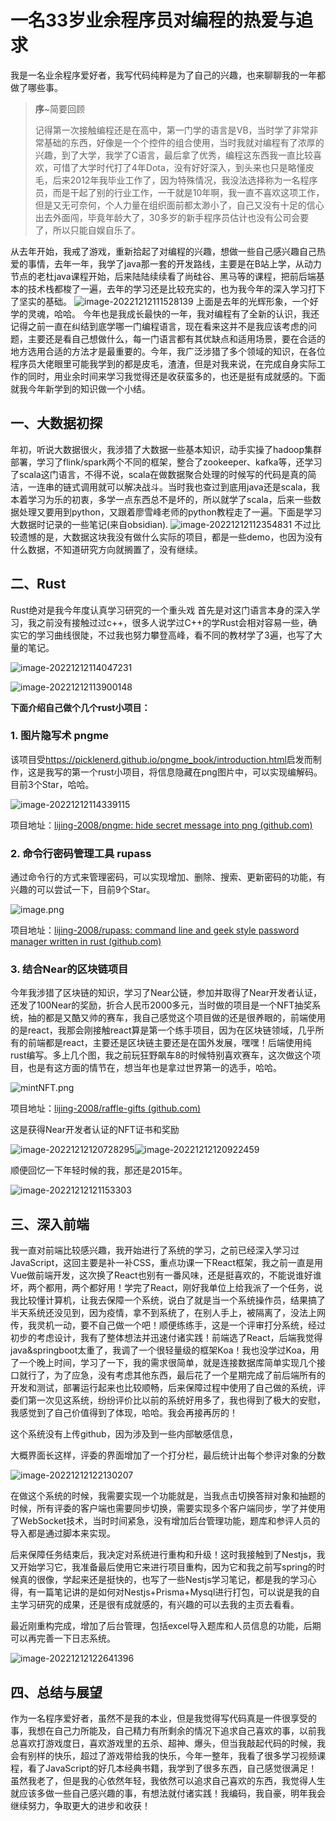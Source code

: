# 一名33岁业余程序员对编程的热爱与追求

我是一名业余程序爱好者，我写代码纯粹是为了自己的兴趣，也来聊聊我的一年都做了哪些事。

> **序**~简要回顾
>
> 记得第一次接触编程还是在高中，第一门学的语言是VB，当时学了非常非常基础的东西，好像是一个个控件的组合使用，当时我就对编程有了浓厚的兴趣，到了大学，我学了C语言，最后拿了优秀，编程这东西我一直比较喜欢，可惜了大学时代打了4年Dota，没有好好深入，到头来也只是略懂皮毛，后来2012年我毕业工作了，因为特殊情况，我没法选择称为一名程序员，而是干起了别的行业工作，一干就是10年啊，我一直不喜欢这项工作，但是又无可奈何，个人力量在组织面前都太渺小了，自己又没有十足的信心出去外面闯，毕竟年龄大了，30多岁的新手程序员估计也没有公司会要了，所以只能自娱自乐了。

从去年开始，我戒了游戏，重新拾起了对编程的兴趣，想做一些自己感兴趣自己热爱的事情，去年一年，我学了java那一套的开发路线，主要是在B站上学，从动力节点的老杜java课程开始，后来陆陆续续看了尚硅谷、黑马等的课程，把前后端基本的技术栈都梭了一遍，去年的学习还是比较充实的，也为我今年的深入学习打下了坚实的基础。
![image-20221212111528139](https://p3-juejin.byteimg.com/tos-cn-i-k3u1fbpfcp/3ea4c53d726748a9b22bb3b5bcfca46e~tplv-k3u1fbpfcp-zoom-1.image)
上面是去年的光辉形象，一个好学的灵魂，哈哈。
今年也是我成长最快的一年，我对编程有了全新的认识，我还记得之前一直在纠结到底学哪一门编程语言，现在看来这并不是我应该考虑的问题，主要还是看自己想做什么，每一门语言都有其优缺点和适用场景，要在合适的地方选用合适的方法才是最重要的。今年，我广泛涉猎了多个领域的知识，在各位程序员大佬眼里可能我学到的都是皮毛，渣渣，但是对我来说，在完成自身实际工作的同时，用业余时间来学习我觉得还是收获蛮多的，也还是挺有成就感的。下面就我今年新学到的知识做一个小结。

## 一、大数据初探
年初，听说大数据很火，我涉猎了大数据一些基本知识，动手实操了hadoop集群部署，学习了flink/spark两个不同的框架，整合了zookeeper、kafka等，还学习了scala这门语言，不得不说，scala在做数据聚合处理的时候写的代码是真的简洁，一连串的链式调用就可以解决战斗。当时我也查过到底用java还是scala，我本着学习为乐的初衷，多学一点东西总不是坏的，所以就学了scala，后来一些数据处理又要用到python，又跟着廖雪峰老师的python教程走了一遍。下面是学习大数据时记录的一些笔记(来自obsidian).
![image-20221212112354831](https://p3-juejin.byteimg.com/tos-cn-i-k3u1fbpfcp/e07f80b34bf347e1a4127b2ccc2f9218~tplv-k3u1fbpfcp-zoom-1.image)
不过比较遗憾的是，大数据这块我没有做什么实际的项目，都是一些demo，也因为没有什么数据，不知道研究方向就搁置了，没有继续。
## 二、Rust
Rust绝对是我今年度认真学习研究的一个重头戏
首先是对这门语言本身的深入学习，我之前没有接触过过c++，很多人说学过C++的学Rust会相对容易一些，确实它的学习曲线很陡，不过我也努力攀登高峰，看不同的教材学了3遍，也写了大量的笔记。

![image-20221212114047231](https://p3-juejin.byteimg.com/tos-cn-i-k3u1fbpfcp/ae5d1d9957cc4f4c81d8876b16f6fe20~tplv-k3u1fbpfcp-zoom-1.image)

![image-20221212113900148](https://p3-juejin.byteimg.com/tos-cn-i-k3u1fbpfcp/d31362feef8c40ab9945b2f6e20742c1~tplv-k3u1fbpfcp-zoom-1.image)

**下面介绍自己做个几个rust小项目：**

### 1. 图片隐写术 pngme

该项目受<https://picklenerd.github.io/pngme_book/introduction.html>启发而制作，这是我写的第一个rust小项目，将信息隐藏在png图片中，可以实现编解码。目前3个Star，哈哈。

![image-20221212114339115](https://p3-juejin.byteimg.com/tos-cn-i-k3u1fbpfcp/26ab3aedede64470b3d726e03f6d00e9~tplv-k3u1fbpfcp-zoom-1.image)

项目地址：[lijing-2008/pngme: hide secret message into png (github.com)](https://github.com/lijing-2008/pngme)

### 2. 命令行密码管理工具 rupass

通过命令行的方式来管理密码，可以实现增加、删除、搜索、更新密码的功能，有兴趣的可以尝试一下，目前9个Star。

![image.png](https://p3-juejin.byteimg.com/tos-cn-i-k3u1fbpfcp/26431274100c4cae814f6dbd3f36e28f~tplv-k3u1fbpfcp-zoom-1.image)

项目地址：[lijing-2008/rupass: command line and geek style password manager written in rust (github.com)](https://github.com/lijing-2008/rupass)

### 3. 结合Near的区块链项目

今年我涉猎了区块链的知识，学习了Near公链，参加并取得了Near开发者认证，还发了100Near的奖励，折合人民币2000多元，当时做的项目是一个NFT抽奖系统，抽的都是又酷又帅的赛车，我自己感觉这个项目做的还是很养眼的，前端使用的是react，我那会刚接触react算是第一个练手项目，因为在区块链领域，几乎所有的前端都是react，主要还是区块链主要还是在国外发展，嘿嘿！后端使用纯rust编写。多上几个图，我之前玩狂野飙车8的时候特别喜欢赛车，这次做这个项目，也是有这方面的情节在，想当年也是拿过世界第一的选手，哈哈。

![mintNFT.png](https://p3-juejin.byteimg.com/tos-cn-i-k3u1fbpfcp/65b79ecb53744ccfb68491fa03cfff49~tplv-k3u1fbpfcp-zoom-1.image)

项目地址：[lijing-2008/raffle-gifts (github.com)](https://github.com/lijing-2008/raffle-gifts)

这是获得Near开发者认证的NFT证书和奖励

![image-20221212120728295](https://p3-juejin.byteimg.com/tos-cn-i-k3u1fbpfcp/90afe1a28c2846beb930fcf60cf9c61b~tplv-k3u1fbpfcp-zoom-1.image)![image-20221212120922459](https://p3-juejin.byteimg.com/tos-cn-i-k3u1fbpfcp/4fd962b4fb1a40edb1241e7cb9ae92b3~tplv-k3u1fbpfcp-zoom-1.image)

顺便回忆一下年轻时候的我，那还是2015年。

![image-20221212121153303](https://p3-juejin.byteimg.com/tos-cn-i-k3u1fbpfcp/65868c153f694517b1b3af96d7cdd8c3~tplv-k3u1fbpfcp-zoom-1.image)

## 三、深入前端

我一直对前端比较感兴趣，我开始进行了系统的学习，之前已经深入学习过JavaScript，这回主要是补一补CSS，重点功课一下React框架，我之前一直是用Vue做前端开发，这次换了React也别有一番风味，还是挺喜欢的，不能说谁好谁坏，两个都用，两个都好用！学完了React，刚好我单位上给我派了一个任务，说我比较懂计算机，让我去保障一个系统，说白了就是当一个系统操作员，结果搞了半天系统还没见到，因为疫情，拿不到系统了，在别人手上，被隔离了，没法上网传，我灵机一动，要不自己做一个吧！顺便练练手，这是一个评审打分系统，经过初步的考虑设计，我有了整体想法并迅速付诸实践！前端选了React，后端我觉得java&springboot太重了，我调了一个很轻量级的框架Koa！我也没学过Koa，用了一个晚上时间，学习了一下，我的需求很简单，就是连接数据库简单实现几个接口就行了，为了应急，没有考虑其他东西，最后花了一个星期完成了前后端所有的开发和测试，部署运行起来也比较顺畅，后来保障过程中使用了自己做的系统，评委们第一次见这系统，纷纷评价比以前的系统好用多了，我也得到了极大的安慰，我感觉到了自己价值得到了体现，哈哈。我会再接再厉的！

这个系统没有上传github，因为涉及到一些内部敏感信息，

大概界面长这样，评委的界面增加了一个打分栏，最后统计出每个参评对象的分数

![image-20221212122130207](https://p3-juejin.byteimg.com/tos-cn-i-k3u1fbpfcp/6faf9ea6e40f479da30ee67baade4860~tplv-k3u1fbpfcp-zoom-1.image)

在做这个系统的时候，我需要实现一个功能就是，当我点击切换答辩对象和抽题的时候，所有评委的客户端也需要同步切换，需要实现多个客户端同步，学了并使用了WebSocket技术，当时时间紧急，没有增加后台管理功能，题库和参评人员的导入都是通过脚本来实现。

后来保障任务结束后，我决定对系统进行重构和升级！这时我接触到了Nestjs，我又开始学习它，我准备最后使用它来进行项目重构，因为它和我之前写spring的时候真的很像，学起来还是挺快的，也写了一些Nestjs学习笔记，都是我的学习心得，有一篇笔记讲的是如何对Nestjs+Prisma+Mysql进行打包，可以说是我的自主学习研究的成果，还是很有成就感的，有兴趣的可以去我的主页去看看。

最近刚重构完成，增加了后台管理，包括excel导入题库和人员信息的功能，后期可以再完善一下日志系统。

![image-20221212122641396](https://p3-juejin.byteimg.com/tos-cn-i-k3u1fbpfcp/fc8ab74461784ace882434ced4fef9c1~tplv-k3u1fbpfcp-zoom-1.image)

## 四、总结与展望

作为一名程序爱好者，虽然不是我的本业，但是我觉得写代码真是一件很享受的事，我想在自己力所能及，自己精力有所剩余的情况下追求自己喜欢的事，以前我总喜欢打游戏度日，喜欢游戏里的五杀、超神、爆头，但当我敲起代码的时候，我会有别样的快乐，超过了游戏带给我的快乐，今年一整年，我看了很多学习视频课程，看了JavaScript的好几本经典书籍，我学到了很多东西，自己感觉很满足！虽然我老了，但是我的心依然年轻，我依然可以追求自己喜欢的东西，我觉得人生就应该多做一些自己感兴趣的事，有想法就付诸实践！我编码，我自豪，明年我会继续努力，争取更大的进步和收获！
